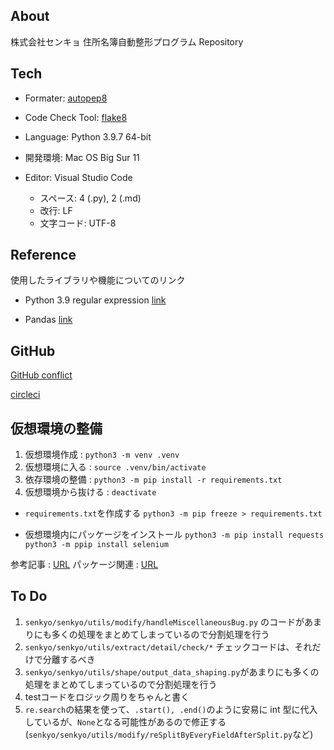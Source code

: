 ## About 

株式会社センキョ 住所名簿自動整形プログラム Repository

## Tech

- Formater: [autopep8](https://github.com/hhatto/autopep8)
- Code Check Tool: [flake8](https://pypi.org/project/flake8/)

- Language: Python 3.9.7 64-bit

- 開発環境: Mac OS Big Sur 11

- Editor: Visual Studio Code 
  - スペース: 4 (.py), 2 (.md)
  - 改行: LF
  - 文字コード: UTF-8

## Reference

使用したライブラリや機能についてのリンク

- Python 3.9 regular expression [link](https://docs.python.org/ja/3.9/library/re.html)

- Pandas [link](https://pandas.pydata.org/docs/user_guide/index.html#user-guide)

## GitHub

[GitHub conflict](https://docs.github.com/ja/github/collaborating-with-pull-requests/addressing-merge-conflicts/resolving-a-merge-conflict-on-github)

[circleci](https://circleci.com/integrations/github/?utm_source=google&utm_medium=sem&utm_campaign=sem-google-dg--japac-en-dsa-maxConv-auth-brand&utm_term=g_b-_c__dsa_&utm_content=&gclid=CjwKCAjwh5qLBhALEiwAioods02imTziHAq63Gv_RABFHrXFECtFvah_aCs3W8LA51SCDUTMN7w6NRoCXScQAvD_BwE)

## 仮想環境の整備

1. 仮想環境作成 : `python3 -m venv .venv` 
2. 仮想環境に入る : `source .venv/bin/activate`
3. 依存環境の整備 : `python3 -m pip install -r requirements.txt`
4. 仮想環境から抜ける : `deactivate`

- `requirements.txt`を作成する
`python3 -m pip freeze > requirements.txt`

- 仮想環境内にパッケージをインストール
`python3 -m pip install requests`
`python3 -m ppip install selenium`

参考記事 : [URL](https://maku77.github.io/python/env/venv.html)
パッケージ関連 : [URL](https://rinoguchi.net/2020/08/python-scraping-library.html)

## To Do

1. `senkyo/senkyo/utils/modify/handleMiscellaneousBug.py` のコードがあまりにも多くの処理をまとめてしまっているので分割処理を行う
2. `senkyo/senkyo/utils/extract/detail/check/*` チェックコードは、それだけで分離するべき
3. `senkyo/senkyo/utils/shape/output_data_shaping.py`があまりにも多くの処理をまとめてしまっているので分割処理を行う
4. testコードをロジック周りをちゃんと書く
5. `re.search`の結果を使って、`.start(), .end()`のように安易に int 型に代入しているが、`None`となる可能性があるので修正する(`senkyo/senkyo/utils/modify/reSplitByEveryFieldAfterSplit.py`など)